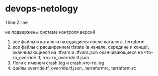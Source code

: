 # devops-netology
1 line
2 line

не подвержены системе контроля версий
1. все файлы и каталоги находящиеся после каталога .terraform
2. все файлы с расширением tfstate (в начале, середине и конце); 
оканчивающиеся на .tfvars и .tfvars.json
оканчивающиеся на  что-то_override.tf, что-то_override.tf.json
3. Логи с именем crash.log и crash.что-то.log
4. файлы override.tf, override.tf.json, .terraformrc, terraform.rc
